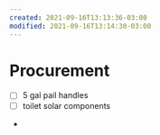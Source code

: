 ```yaml
---
created: 2021-09-16T13:13:36-03:00
modified: 2021-09-16T13:14:30-03:00
---
```


# Procurement



- [ ] 5 gal pail handles
- [ ] toilet solar components 
- 

